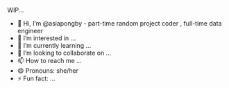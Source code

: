 WIP...
- 👋 Hi, I’m @asiapongby - part-time random project coder , full-time data engineer
- 👀 I’m interested in ...
- 🌱 I’m currently learning ...
- 💞️ I’m looking to collaborate on ...
- 📫 How to reach me ...
- 😄 Pronouns: she/her
- ⚡ Fun fact: ...

<!---
asiapongby/asiapongby is a ✨ special ✨ repository because its `README.md` (this file) appears on your GitHub profile.
You can click the Preview link to take a look at your changes.
--->
